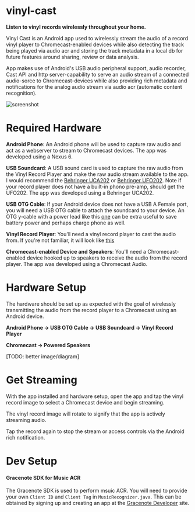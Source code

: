 # vinyl-cast

**Listen to vinyl records wirelessly throughout your home.**

Vinyl Cast is an Android app used to wirelessly stream the audio of a record vinyl player to Chromecast-enabled devices while also detecting the track being played via audio acr and storing the track metadata in a local db for future features around sharing, review or data analysis.

App makes use of Android's USB audio peripheral support, audio recorder, Cast API and http server-capability to serve an audio stream of a connected audio-sorce to Chromecast-devices while also providing rich metadata and notifications for the analog audio stream via audio acr (automatic content recognition).

![screenshot](https://cloud.githubusercontent.com/assets/3988421/24994190/524ae738-1fef-11e7-9a33-0e585112228c.png)


# Required Hardware

**Android Phone**: An Android phone will be used to capture raw audio and act as a webserver to stream to Chromecast devices. The app was developed using a Nexus 6.

**USB Soundcard**: A USB sound card is used to capture the raw audio from the Vinyl Record Player and make the raw audio stream available to the app. I would recommend the [Behringer UCA202](http://a.co/35VGwrV) or [Behringer UFO202](http://a.co/hThUxAL). Note if your record player does not have a built-in phono pre-amp, should get the UFO202. The app was developed using a Behringer UCA202. 

**USB OTG Cable**: If your Android device does not have a USB A Female port, you will need a USB OTG cable to attach the soundcard to your device. An OTG y-cable with a power lead like this [one](http://a.co/b7Qw9NI) can be extra useful to save battery power and perhaps charge phone as well.

**Vinyl Record Player**: You'll need a vinyl record player to cast the audio from. If you're not familiar, it will look like [this](http://a.co/63s5QD1)

**Chromecast-enabled Device and Speakers**: You'll need a Chromecast-enabled device hooked up to speakers to receive the audio from the record player. The app was developed using a Chromecast Audio.

# Hardware Setup

The hardware should be set up as expected with the goal of wirelessly transmitting the audio from the record player to a Chromecast using an Android device.

**Android Phone -> USB OTG Cable -> USB Soundcard -> Vinyl Record Player**

**Chromecast -> Powered Speakers**

[TODO: better image/diagram]

# Get Streaming
With the app installed and hardware setup, open the app and tap the vinyl record image to select a Chromecast device and begin streaming.

The vinyl record image will rotate to signify that the app is actively streaming audio.

Tap the record again to stop the stream or access controls via the Android rich notification.


# Dev Setup

#### Gracenote SDK for Music ACR
The Gracenote SDK is used to perform msuic ACR. You will need to provide your own `Client ID` and `Client Tag` in `MusicRecognizer.java`. This can be obtained by signing up and creating an app at the [Gracenote Developer](https://developer.gracenote.com/gnsdk) site.








